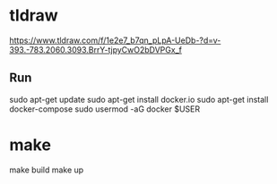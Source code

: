 # tldraw
https://www.tldraw.com/f/1e2e7_b7qn_pLpA-UeDb-?d=v-393.-783.2060.3093.BrrY-tjpyCwO2bDVPGx_f

## Run
sudo apt-get update
sudo apt-get install docker.io
sudo apt-get install docker-compose
sudo usermod -aG docker $USER

# make
make build 
make up
